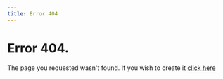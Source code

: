 ```yaml
---
title: Error 404
---
```


# Error 404.
The page you requested wasn't found. If you wish to create it [click here](#)

